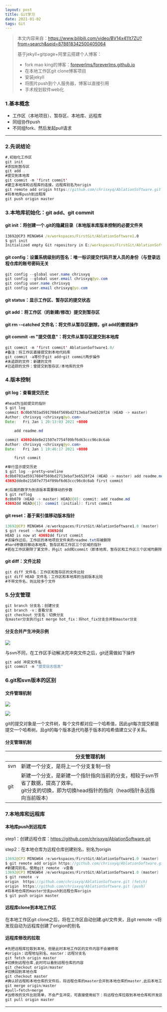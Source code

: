 ```yaml
---
layout: post
title: Git学习
date: 2021-01-02
tags: Git
---
```

> 本文内容来自：https://www.bilibili.com/video/BV14x411t7ZU?from=search&seid=878818342500405064
>
> 基于jekyll+gitpage+阿里云搭建个人博客：
>
> - fork mao king的博客：[foreverlms/foreverlms.github.io](https://github.com/foreverlms/foreverlms.github.io)
> - 在本地工作区git clone博客项目
> - 安装jekyll
> - 将图片push到个人服务器，博客以直接引用
> - 手术规划软件web化

### 1.基本概念

- 工作区（本地项目）、暂存区、本地库、远程库
- 同组协作push
- 不同组fork、然后发起pull请求

---

### 2.先说结论

```java
#,初始化工作区
git init
#添加到暂存区
git add .
#提交到本地库
git commit -m 'first commit'
#建立本地库和远程库的连接，远程库别名为origin
git remote add origin https://github.com/chrisxyq/AblationSoftware.git
#将本地库push到远程库
git push origin master
```

### 3.本地库初始化：git add、git commit

#### git init：将创建一个.git的隐藏目录（本地版本库版本控制的必要文件夹

```cmd
13692@CP3 MINGW64 /e/workspaces/FirstGit/AblationSoftware1.0
$ git init
Initialized empty Git repository in E:/workspaces/FirstGit/AblationSoftware1.0/.git/
```
#### git config：设置系统级别的签名：唯一标识提交代码开发人员的身份（与登录远程仓库的账号密码无关

```java
git config --global user.name chrisxyq
git config --global user.email chrisxyq@yo.com
git config user.name chrisxyq
git config user.email chrisxyq@yo.com
```

#### git status：显示工作区、暂存区的提交状态

#### git add：将工作区（的新建/修改）提交到暂存区

#### git rm --catched 文件名：将文件从暂存区删除，git add的撤销操作

#### git commit  -m "提交信息"：将文件从暂存区提交到本地库

```java
git commit -m 'first commit' AblationSoftware1.0/
#备注：将工作区直接提交到本地代码库
git commit -a等价于git add+git commit两步操作
#未追踪的文件：新建的文件
#已追踪的文件：曾提交到暂存区/本地库的文件
```

### 4.版本控制

#### git log：查看提交历史

```java
#head为当前提交的指针
$ git log
commit 8c0b0703ad5917084f569bd2713ebaf3e6520f24 (HEAD -> master)
Author: chrisxyq <chrisxyq@yo.com>
Date:   Fri Jan 1 20:13:03 2021 +0800

    add readme.md

commit 43692dde8e21507e7754f09bf6d63ccc96c8c6ab
Author: chrisxyq <chrisxyq@yo.com>
Date:   Fri Jan 1 19:46:17 2021 +0800

    first commit
```

```java
#单行显示提交历史
$ git log --pretty=oneline
8c0b0703ad5917084f569bd2713ebaf3e6520f24 (HEAD -> master) add readme.md
43692dde8e21507e7754f09bf6d63ccc96c8c6ab first commit
```

```java
#@后面的数字为到该版本需要移动的步数
$ git reflog
8c0b070 (HEAD -> master) HEAD@{0}: commit: add readme.md
43692dd HEAD@{1}: commit (initial): first commit
```

#### git reset：基于索引值移动版本指针

```java
13692@CP3 MINGW64 /e/workspaces/FirstGit/AblationSoftware1.0 (master)
$ git reset --hard 43692dd
HEAD is now at 43692dd first commit
#该操作过后，工作区的本地项目文件夹的readme.txt将被删除
#hard参数将移动本地库、暂存区和工作区三个区域的指针
#若在工作区删除了某文件，并git add和commit（即本地库、暂存区和工作区三个区域均删除了该文件），可通过git reset --hard找回该文件（前提是删除前，文件存在时的状态提交到了本地库
```

#### git diff：文件比较

```java
git diff 文件名：工作区和暂存区的文件比较
git diff HEAD 文件名：工作区和本地库的当前版本比较
#不带文件名，则比较多个文件
```

### 5.分支管理

```java
git branch 分支名：创建分支
git branch -v：查看分支
git checkout 分支名：切换分支
在master分支执行git merge hot_fix：将hot_fix分支合并到master分支
```

#### 分支合并产生冲突示例

![](http://qmayg341y.hn-bkt.clouddn.com/FqIARM97mGQBfTAX4NIaM7fDS47g)

与svn不同，在工作区手动解决完冲突文件之后，git还需做如下操作

```java
git add 冲突文件名
git commit -m "提交日志信息"
```

### 6.git和svn版本的区别

#### 文件管理机制
![](http://qmayg341y.hn-bkt.clouddn.com/FvUvr14rD7xnXS86NCwCRK7J1wj0)

![](http://qmayg341y.hn-bkt.clouddn.com/Fh7vPW5kRpK9uzMJ9Wp2oYQWJeAH)

git的提交对象是一个文件树，每个文件都对应一个哈希值，因此git每次提交都是提交一个哈希树。且git的每个版本迭代均基于版本的哈希值建立父子关系。

#### 分支管理机制

|      | 分支管理机制                                                 |
| ---- | ------------------------------------------------------------ |
| svn  | 新建一个分支，是将上一个分支复制一份                         |
| git  | 新建一个分支，是新建一个指针指向当前的分支，相较于svn节省了数据，提高了效率。<br />git分支的切换，即为切换head指针的指向（head指针永远指向当前版本） |

### 7.本地库和远程库

#### 本地库push到远程库

step1：创建远程仓库：https://github.com/chrisxyq/AblationSoftware.git

step2：在本地仓库为远程仓库创建别名，别名为origin

```java
13692@CP3 MINGW64 /e/workspaces/FirstGit/AblationSoftware1.0 (master)
$ git remote add origin https://github.com/chrisxyq/AblationSoftware.git
#新建完别名，使用git remote -v查看
13692@CP3 MINGW64 /e/workspaces/FirstGit/AblationSoftware1.0 (master)
$ git remote -v
origin  https://github.com/chrisxyq/AblationSoftware.git (fetch)
origin  https://github.com/chrisxyq/AblationSoftware.git (push)
#将本地仓库的master分支push到远程仓库origin
$ git push origin master

```

#### 远程库clone到本地工作区

在本地工作区git clone之后，将在工作区自动创建.git/文件夹，且git remote -v将发现自动为远程库创建了origion的别名

#### 远程库修改的拉取

```java
#先把远程库拉取到本地，但是此时本地工作区的文件内容不会被修改
#origin：远程地址别名、master：远程分支名
git fetch origin master
#切换到远程仓库,此时可以看到远程仓库的内容
git checkout origin/master
#切换回到本地仓库
git checkout master
#确认好远程和本地仓库的文件后，将远程仓库的master合并到本地仓库的master,此后本地工作区的内容将改变
git merge origin/master
#pull=fetch+merge
#当修改的文件比较简单，不会产生冲突，可直接使用如下：将远程仓库拉取到本地仓库和开发区
git pull origin master
```

---


